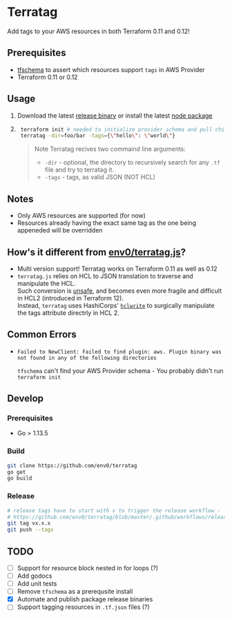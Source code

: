 
# Terratag
Add tags to your AWS resources in both Terraform 0.11 and 0.12!

## Prerequisites
- [tfschema](https://github.com/minamijoyo/tfschema) to assert which resources support `tags` in AWS Provider
- Terraform 0.11 or 0.12

## Usage
1. Download the latest [release binary](https://github.com/env0/terratag/releases) or install the latest [node package](https://github.com/env0/terratag/packages)
2. ```bash    
    terraform init # needed to initialize provider schema and pull child terraform modules
    terratag -dir=foo/bar -tags={\"hello\": \"world\"}
    ```
      > Note Terratag recives two commaind line arguments:  
      > - `-dir` - optional, the directory to recursively search for any `.tf` file and try to terratag it.  
      > - `-tags` - tags, as valid JSON (NOT HCL)


## Notes
- Only AWS resources are supported (for now)
- Resources already having the exact same tag as the one being appeneded will be overridden

## How's it different from [env0/terratag.js](https://github.com/env0/terratag.js)?
- Multi version support! Terratag works on Terraform 0.11 as well as 0.12
- `terratag.js` relies on HCL to JSON translation to traverse and manipulate the HCL.    
Such conversion is [unsafe](https://github.com/hashicorp/terraform/issues/9354#issuecomment-512624185), and becomes even more fragile and difficult in HCL2 (introduced in Terraform 12).  
Instead, `terratag` uses HashiCorps' [`hclwrite`](https://godoc.org/github.com/hashicorp/terraform/vendor/github.com/hashicorp/hcl/v2/hclwrite) to surgically manipulate the tags attribute directrly in HCL 2.   

## Common Errors
- ```
  Failed to NewClient: Failed to find plugin: aws. Plugin binary was not found in any of the following directories
  ```  
  `tfschema` can't find your AWS Provider schema - You probably didn't run `terraform init`

## Develop

### Prerequisites
- Go > 1.13.5

### Build
```bash
git clone https://github.com/env0/terratag
go get
go build
```

### Release
```bash
# release tags have to start with v to trigger the release workflow -
# https://github.com/env0/terratag/blob/master/.github/workflows/release.yml
git tag vx.x.x 
git push --tags
```

## TODO
- [ ] Support for resource block nested in for loops (?)
- [ ] Add godocs
- [ ] Add unit tests
- [ ] Remove `tfschema` as a prerequsite install
- [x] Automate and publish package release binaries
- [ ] Support tagging resources in `.tf.json` files (?)
